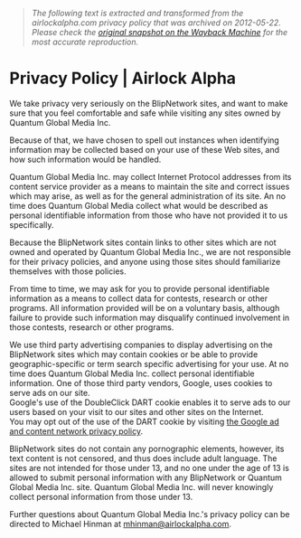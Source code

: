 > *The following text is extracted and transformed from the airlockalpha.com privacy policy that was archived on 2012-05-22. Please check the [original snapshot on the Wayback Machine](https://web.archive.org/web/20120522042544id_/http%3A//airlockalpha.com/site/privacy-policy.html) for the most accurate reproduction.*

# Privacy Policy | Airlock Alpha

We take privacy very seriously on the BlipNetwork sites, and want to make sure that you feel comfortable and safe while visiting any sites owned by Quantum Global Media Inc.

Because of that, we have chosen to spell out instances when identifying information may be collected based on your use of these Web sites, and how such information would be handled.

Quantum Global Media Inc. may collect Internet Protocol addresses from its content service provider as a means to maintain the site and correct issues which may arise, as well as for the general administration of its site. An no time does Quantum Global Media collect what would be described as personal identifiable information from those who have not provided it to us specifically.

Because the BlipNetwork sites contain links to other sites which are not owned and operated by Quantum Global Media Inc., we are not responsible for their privacy policies, and anyone using those sites should familiarize themselves with those policies.

From time to time, we may ask for you to provide personal identifiable information as a means to collect data for contests, research or other programs. All information provided will be on a voluntary basis, although failure to provide such information may disqualify continued involvement in those contests, research or other programs.

We use third party advertising companies to display advertising on the BlipNetwork sites which may contain cookies or be able to provide geographic-specific or term search specific advertising for your use. At no time does Quantum Global Media Inc. collect personal identifiable information. One of those third party vendors, Google, uses cookies to serve ads on our site.  
Google's use of the DoubleClick DART cookie enables it to serve ads to our users based on your visit to our sites and other sites on the Internet.  
You may opt out of the use of the DART cookie by visiting [the Google ad and content network privacy policy](http://www.google.com/privacy_ads.html).

BlipNetwork sites do not contain any pornographic elements, however, its text content is not censored, and thus does include adult language. The sites are not intended for those under 13, and no one under the age of 13 is allowed to submit personal information with any BlipNetwork or Quantum Global Media Inc. site. Quantum Global Media Inc. will never knowingly collect personal information from those under 13.

Further questions about Quantum Global Media Inc.'s privacy policy can be directed to Michael Hinman at [mhinman@airlockalpha.com](https://web.archive.org/web/20120522042544id_/http%3A//airlockalpha.com/site/mhinman@airlockalpha.com).
